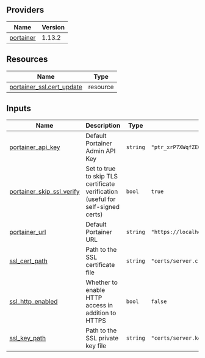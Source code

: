 <!-- BEGIN_TF_DOCS -->


## Providers

| Name | Version |
|------|---------|
| <a name="provider_portainer"></a> [portainer](#provider\_portainer) | 1.13.2 |

## Resources

| Name | Type |
|------|------|
| [portainer_ssl.cert_update](https://registry.terraform.io/providers/portainer/portainer/latest/docs/resources/ssl) | resource |

## Inputs

| Name | Description | Type | Default | Required |
|------|-------------|------|---------|:--------:|
| <a name="input_portainer_api_key"></a> [portainer\_api\_key](#input\_portainer\_api\_key) | Default Portainer Admin API Key | `string` | `"ptr_xrP7XWqfZEOoaCJRu5c8qKaWuDtVc2Zb07Q5g22YpS8="` | no |
| <a name="input_portainer_skip_ssl_verify"></a> [portainer\_skip\_ssl\_verify](#input\_portainer\_skip\_ssl\_verify) | Set to true to skip TLS certificate verification (useful for self-signed certs) | `bool` | `true` | no |
| <a name="input_portainer_url"></a> [portainer\_url](#input\_portainer\_url) | Default Portainer URL | `string` | `"https://localhost:9443"` | no |
| <a name="input_ssl_cert_path"></a> [ssl\_cert\_path](#input\_ssl\_cert\_path) | Path to the SSL certificate file | `string` | `"certs/server.crt"` | no |
| <a name="input_ssl_http_enabled"></a> [ssl\_http\_enabled](#input\_ssl\_http\_enabled) | Whether to enable HTTP access in addition to HTTPS | `bool` | `false` | no |
| <a name="input_ssl_key_path"></a> [ssl\_key\_path](#input\_ssl\_key\_path) | Path to the SSL private key file | `string` | `"certs/server.key"` | no |
<!-- END_TF_DOCS -->